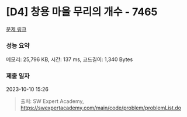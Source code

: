 # [D4] 창용 마을 무리의 개수 - 7465 

[문제 링크](https://swexpertacademy.com/main/code/problem/problemDetail.do?contestProbId=AWngfZVa9XwDFAQU) 

### 성능 요약

메모리: 25,796 KB, 시간: 137 ms, 코드길이: 1,340 Bytes

### 제출 일자

2023-10-10 15:26



> 출처: SW Expert Academy, https://swexpertacademy.com/main/code/problem/problemList.do